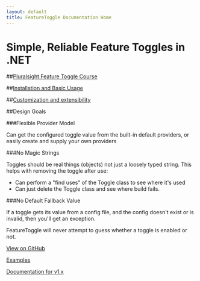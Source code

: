 ```yaml
---
layout: default
title: FeatureToggle Documentation Home
---
```


# Simple, Reliable Feature Toggles in .NET

##[Pluralsight Feature Toggle Course](http://bit.ly/psfeaturetoggle)

##[Installation and Basic Usage](pages/usage.html)

##[Customization and extensibility](pages/extensibility.html)

##Design Goals

###Flexible Provider Model

Can get the configured toggle value from the built-in default providers, or easily create and supply your own providers

###No Magic Strings

Toggles should be real things (objects) not just a loosely typed string. This helps with removing the toggle after use:

- Can perform a "find uses" of the Toggle class to see where it's used
- Can just delete the Toggle class and see where build fails.

###No Default Fallback Value

If a toggle gets its value from a config file, and the config doesn't exist or is invalid, then you'll get an exception.

FeatureToggle will never attempt to guess whether a toggle is enabled or not.


[View on GitHub](https://github.com/jason-roberts/FeatureToggle)

[Examples](https://github.com/jason-roberts/FeatureToggle/tree/master/src/Examples)

[Documentation for v1.x](pages/v1x.html)


